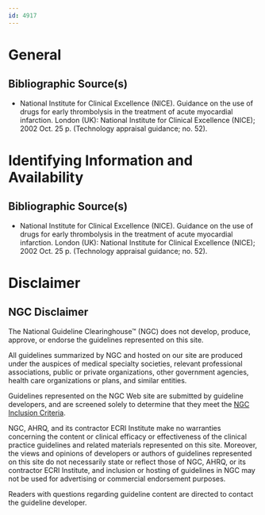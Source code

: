 ```yaml
---
id: 4917
---
```


# General

## Bibliographic Source(s)

- National Institute for Clinical Excellence (NICE). Guidance on the use of drugs for early thrombolysis in the treatment of acute myocardial infarction. London (UK): National Institute for Clinical Excellence (NICE); 2002 Oct. 25 p. (Technology appraisal guidance; no. 52).

# Identifying Information and Availability

## Bibliographic Source(s)

- National Institute for Clinical Excellence (NICE). Guidance on the use of drugs for early thrombolysis in the treatment of acute myocardial infarction. London (UK): National Institute for Clinical Excellence (NICE); 2002 Oct. 25 p. (Technology appraisal guidance; no. 52).

# Disclaimer

## NGC Disclaimer

The National Guideline Clearinghouse™ (NGC) does not develop, produce, approve, or endorse the guidelines represented on this site.

All guidelines summarized by NGC and hosted on our site are produced under the auspices of medical specialty societies, relevant professional associations, public or private organizations, other government agencies, health care organizations or plans, and similar entities.

Guidelines represented on the NGC Web site are submitted by guideline developers, and are screened solely to determine that they meet the [NGC Inclusion Criteria](/help-and-about/summaries/inclusion-criteria).

NGC, AHRQ, and its contractor ECRI Institute make no warranties concerning the content or clinical efficacy or effectiveness of the clinical practice guidelines and related materials represented on this site. Moreover, the views and opinions of developers or authors of guidelines represented on this site do not necessarily state or reflect those of NGC, AHRQ, or its contractor ECRI Institute, and inclusion or hosting of guidelines in NGC may not be used for advertising or commercial endorsement purposes.

Readers with questions regarding guideline content are directed to contact the guideline developer.

